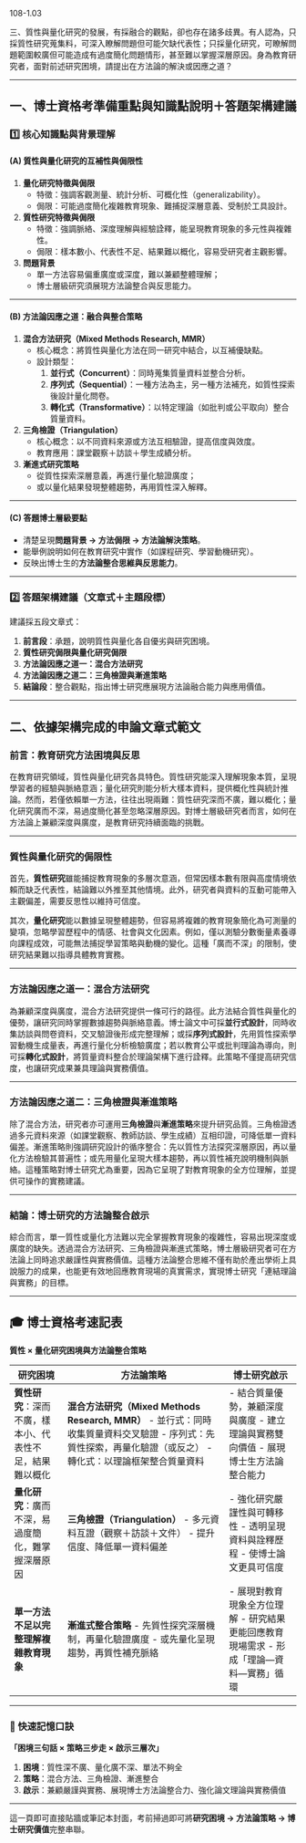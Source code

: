 108-1.03

三、質性與量化研究的發展，有採融合的觀點，卻也存在諸多歧異。有人認為，只採質性研究蒐集料，可深入瞭解問題但可能欠缺代表性；只採量化研究，可瞭解問題範圍較廣但可能造成有過度簡化問題情形，甚至難以掌握深層原因。身為教育研究者，面對前述研究困境，請提出在方法論的解決或因應之道？

----------------------

## **一、博士資格考準備重點與知識點說明＋答題架構建議**

### 1️⃣ **核心知識點與背景理解**

#### **(A) 質性與量化研究的互補性與侷限性**

1. **量化研究特徵與侷限**
   - 特徵：強調客觀測量、統計分析、可概化性（generalizability）。
   - 侷限：可能過度簡化複雜教育現象、難捕捉深層意義、受制於工具設計。
2. **質性研究特徵與侷限**
   - 特徵：強調脈絡、深度理解與經驗詮釋，能呈現教育現象的多元性與複雜性。
   - 侷限：樣本數小、代表性不足、結果難以概化，容易受研究者主觀影響。
3. **問題背景**
   - 單一方法容易偏重廣度或深度，難以兼顧整體理解；
   - 博士層級研究須展現方法論整合與反思能力。

------

#### **(B) 方法論因應之道：融合與整合策略**

1. **混合方法研究（Mixed Methods Research, MMR）**
   - 核心概念：將質性與量化方法在同一研究中結合，以互補優缺點。
   - 設計類型：
     1. **並行式（Concurrent）**：同時蒐集質量資料並整合分析。
     2. **序列式（Sequential）**：一種方法為主，另一種方法補充，如質性探索後設計量化問卷。
     3. **轉化式（Transformative）**：以特定理論（如批判或公平取向）整合質量資料。
2. **三角檢證（Triangulation）**
   - 核心概念：以不同資料來源或方法互相驗證，提高信度與效度。
   - 教育應用：課堂觀察＋訪談＋學生成績分析。
3. **漸進式研究策略**
   - 從質性探索深層意義，再進行量化驗證廣度；
   - 或以量化結果發現整體趨勢，再用質性深入解釋。

------

#### **(C) 答題博士層級要點**

- 清楚呈現**問題背景 → 方法侷限 → 方法論解決策略**。
- 能舉例說明如何在教育研究中實作（如課程研究、學習動機研究）。
- 反映出博士生的**方法論整合思維與反思能力**。

------

### 2️⃣ **答題架構建議（文章式＋主題段標）**

建議採五段文章式：

1. **前言段**：承題，說明質性與量化各自優劣與研究困境。
2. **質性研究侷限與量化研究侷限**
3. **方法論因應之道一：混合方法研究**
4. **方法論因應之道二：三角檢證與漸進策略**
5. **結論段**：整合觀點，指出博士研究應展現方法論融合能力與應用價值。

------

## **二、依據架構完成的申論文章式範文**

### **前言：教育研究方法困境與反思**

在教育研究領域，質性與量化研究各具特色。質性研究能深入理解現象本質，呈現學習者的經驗與脈絡意涵；量化研究則能分析大樣本資料，提供概化性與統計推論。然而，若僅依賴單一方法，往往出現兩難：質性研究深而不廣，難以概化；量化研究廣而不深，易過度簡化甚至忽略深層原因。對博士層級研究者而言，如何在方法論上兼顧深度與廣度，是教育研究持續面臨的挑戰。

------

### **質性與量化研究的侷限性**

首先，**質性研究**雖能捕捉教育現象的多層次意涵，但常因樣本數有限與高度情境依賴而缺乏代表性，結論難以外推至其他情境。此外，研究者與資料的互動可能帶入主觀偏差，需要反思性以維持可信度。

其次，**量化研究**能以數據呈現整體趨勢，但容易將複雜的教育現象簡化為可測量的變項，忽略學習歷程中的情感、社會與文化因素。例如，僅以測驗分數衡量素養導向課程成效，可能無法捕捉學習策略與動機的變化。這種「廣而不深」的限制，使研究結果難以指導具體教育實務。

------

### **方法論因應之道一：混合方法研究**

為兼顧深度與廣度，混合方法研究提供一條可行的路徑。此方法結合質性與量化的優勢，讓研究同時掌握數據趨勢與脈絡意義。博士論文中可採**並行式設計**，同時收集訪談與問卷資料，交叉驗證後形成完整理解；或採**序列式設計**，先用質性探索學習動機生成量表，再進行量化分析檢驗廣度；若以教育公平或批判理論為導向，則可採**轉化式設計**，將質量資料整合於理論架構下進行詮釋。此策略不僅提高研究信度，也讓研究成果兼具理論與實務價值。

------

### **方法論因應之道二：三角檢證與漸進策略**

除了混合方法，研究者亦可運用**三角檢證**與**漸進策略**來提升研究品質。三角檢證透過多元資料來源（如課堂觀察、教師訪談、學生成績）互相印證，可降低單一資料偏差。漸進策略則強調研究設計的循序整合：先以質性方法探究深層原因，再以量化方法檢驗其普遍性；或先用量化呈現大樣本趨勢，再以質性補充說明機制與脈絡。這種策略對博士研究尤為重要，因為它呈現了對教育現象的全方位理解，並提供可操作的實務建議。

------

### **結論：博士研究的方法論整合啟示**

綜合而言，單一質性或量化方法難以完全掌握教育現象的複雜性，容易出現深度或廣度的缺失。透過混合方法研究、三角檢證與漸進式策略，博士層級研究者可在方法論上同時追求嚴謹性與實務價值。這種方法論整合思維不僅有助於產出學術上具說服力的成果，也能更有效地回應教育現場的真實需求，實現博士研究「連結理論與實務」的目標。

--------------------

## 🎓 博士資格考速記表

**質性 × 量化研究困境與方法論整合策略**

| **研究困境**                                             | **方法論策略**                                               | **博士研究啟示**                                             |
| -------------------------------------------------------- | ------------------------------------------------------------ | ------------------------------------------------------------ |
| **質性研究**：深而不廣，樣本小、代表性不足，結果難以概化 | **混合方法研究（Mixed Methods Research, MMR）** - 並行式：同時收集質量資料交叉驗證 - 序列式：先質性探索，再量化驗證（或反之） - 轉化式：以理論框架整合質量資料 | - 結合質量優勢，兼顧深度與廣度 - 建立理論與實務雙向價值 - 展現博士生方法論整合能力 |
| **量化研究**：廣而不深，易過度簡化，難掌握深層原因       | **三角檢證（Triangulation）** - 多元資料互證（觀察＋訪談＋文件） - 提升信度、降低單一資料偏差 | - 強化研究嚴謹性與可轉移性 - 透明呈現資料與詮釋歷程 - 使博士論文更具可信度 |
| **單一方法不足以完整理解複雜教育現象**                   | **漸進式整合策略** - 先質性探究深層機制，再量化驗證廣度 - 或先量化呈現趨勢，再質性補充脈絡 | - 展現對教育現象全方位理解 - 研究結果更能回應教育現場需求 - 形成「理論—資料—實務」循環 |

------

### 🧠 快速記憶口訣

**「困境三句話 × 策略三步走 × 啟示三層次」**

1. **困境**：質性深不廣、量化廣不深、單法不夠全
2. **策略**：混合方法、三角檢證、漸進整合
3. **啟示**：兼顧嚴謹與實務、展現博士方法論整合力、強化論文理論與實務價值

------

這一頁即可直接貼牆或筆記本封面，考前掃過即可將**研究困境 → 方法論策略 → 博士研究價值**完整串聯。